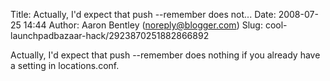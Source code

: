 Title: Actually, I'd expect that push --remember does not...
Date: 2008-07-25 14:44
Author: Aaron Bentley (noreply@blogger.com)
Slug: cool-launchpadbazaar-hack/2923870251882866892

Actually, I'd expect that push --remember does nothing if you already
have a setting in locations.conf.

